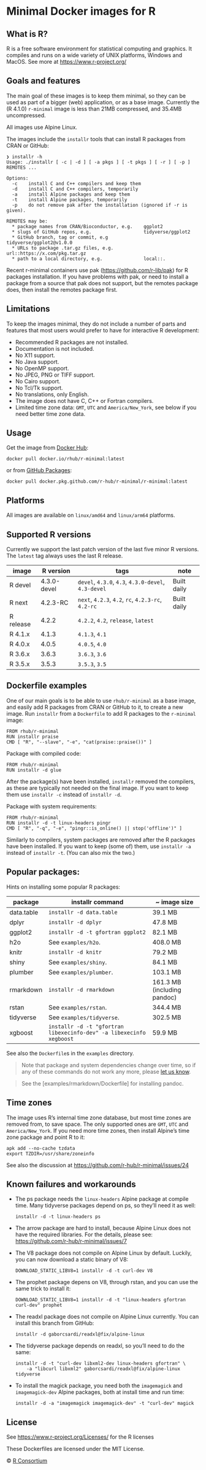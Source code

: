 
<!-- README.md is generated from README.Rmd. Please edit that file -->

# Minimal Docker images for R

## What is R?

R is a free software environment for statistical computing and graphics.
It compiles and runs on a wide variety of UNIX platforms, Windows and
MacOS. See more at <https://www.r-project.org/>

## Goals and features

The main goal of these images is to keep them minimal, so they can be
used as part of a bigger (web) application, or as a base image.
Currently the (R 4.1.0) `r-minimal` image is less than 21MB compressed,
and 35.4MB uncompressed.

All images use Alpine Linux.

The images include the `installr` tools that can install R packages from
CRAN or GitHub:

    ❯ installr -h
    Usage: ./installr [ -c | -d ] [ -a pkgs ] [ -t pkgs ] [ -r ] [ -p ] REMOTES ...
    
    Options:
      -c    install C and C++ compilers and keep them
      -d    install C and C++ compilers, temporarily
      -a    install Alpine packages and keep them
      -t    install Alpine packages, temporarily
      -p    do not remove pak after the installation (ignored if -r is given).
    
    REMOTES may be:
      * package names from CRAN/Bioconductor, e.g.    ggplot2
      * slugs of GitHub repos, e.g.                   tidyverse/ggplot2
      * GitHub branch, tag or commit, e.g             tidyverse/ggplot2@v1.0.0
      * URLs to package .tar.gz files, e.g.           url::https://x.com/pkg.tar.gz
      * path to a local directory, e.g.               local::.

Recent r-minimal containers use pak (<https://github.com/r-lib/pak>) for
R packages installation. If you have problems with pak, or need to
install a package from a source that pak does not support, but the
remotes package does, then install the remotes package first.

## Limitations

To keep the images minimal, they do not include a number of parts and
features that most users would prefer to have for interactive R
development:

  - Recommended R packages are not installed.
  - Documentation is not included.
  - No X11 support.
  - No Java support.
  - No OpenMP support.
  - No JPEG, PNG or TIFF support.
  - No Cairo support.
  - No Tcl/Tk support.
  - No translations, only English.
  - The image does not have C, C++ or Fortran compilers.
  - Limited time zone data: `GMT`, `UTC` and `America/New_York`, see
    below if you need better time zone data.

## Usage

Get the image from [Docker
Hub](https://hub.docker.com/repository/docker/rhub/r-minimal):

    docker pull docker.io/rhub/r-minimal:latest

or from [GitHub
Packages](https://github.com/r-hub/r-minimal/packages/92808?version=latest):

    docker pull docker.pkg.github.com/r-hub/r-minimal/r-minimal:latest

## Platforms

All images are available on `linux/amd64` and `linux/arm64` platforms.

## Supported R versions

Currently we support the last patch version of the last five minor R
versions. The `latest` tag always uses the last R release.

| image     | R version   | tags                                                | note        |
| --------- | ----------- | --------------------------------------------------- | ----------- |
| R devel   | 4.3.0-devel | `devel`, `4.3.0`, `4.3`, `4.3.0-devel`, `4.3-devel` | Built daily |
| R next    | 4.2.3-RC    | `next`, `4.2.3`, `4.2`, `rc`, `4.2.3-rc`, `4.2-rc`  | Built daily |
| R release | 4.2.2       | `4.2.2`, `4.2`, `release`, `latest`                 |             |
| R 4.1.x   | 4.1.3       | `4.1.3`, `4.1`                                      |             |
| R 4.0.x   | 4.0.5       | `4.0.5`, `4.0`                                      |             |
| R 3.6.x   | 3.6.3       | `3.6.3`, `3.6`                                      |             |
| R 3.5.x   | 3.5.3       | `3.5.3`, `3.5`                                      |             |

## Dockerfile examples

One of our main goals is to be able to use `rhub/r-minimal` as a base
image, and easily add R packages from CRAN or GitHub to it, to create a
new image. Run `installr` from a `Dockerfile` to add R packages to the
`r-minimal` image:

    FROM rhub/r-minimal
    RUN installr praise
    CMD [ "R", "--slave", "-e", "cat(praise::praise())" ]

Package with compiled code:

    FROM rhub/r-minimal
    RUN installr -d glue

After the package(s) have been installed, `installr` removed the
compilers, as these are typically not needed on the final image. If you
want to keep them use `installr -c` instead of `installr -d`.

Package with system requirements:

    FROM rhub/r-minimal
    RUN installr -d -t linux-headers pingr
    CMD [ "R", "-q", "-e", "pingr::is_online() || stop('offline')" ]

Similarly to compilers, system packages are removed after the R packages
have been installed. If you want to keep (some of) them, use `installr
-a` instead of `installr -t`. (You can also mix the two.)

## Popular packages:

Hints on installing some popular R packages:

| package    | installr command                                                    | \~ image size               |
| ---------- | ------------------------------------------------------------------- | --------------------------- |
| data.table | `installr -d data.table`                                            | 39.1 MB                     |
| dplyr      | `installr -d dplyr`                                                 | 47.8 MB                     |
| ggplot2    | `installr -d -t gfortran ggplot2`                                   | 82.1 MB                     |
| h2o        | See `examples/h2o`.                                                 | 408.0 MB                    |
| knitr      | `installr -d knitr`                                                 | 79.2 MB                     |
| shiny      | See `examples/shiny`.                                               | 84.1 MB                     |
| plumber    | See `examples/plumber`.                                             | 103.1 MB                    |
| rmarkdown  | `installr -d rmarkdown`                                             | 161.3 MB (including pandoc) |
| rstan      | See `examples/rstan`.                                               | 344.4 MB                    |
| tidyverse  | See `examples/tidyverse`.                                           | 302.5 MB                    |
| xgboost    | `installr -d -t "gfortran libexecinfo-dev" -a libexecinfo xegboost` | 59.9 MB                     |

See also the `Dockerfile`s in the `examples` directory.

> Note that package and system dependencies change over time, so if any
> of these commands do not work any more, please [let us
> know](https://github.com/r-hub/r-minimal).

> See the \[examples/rmarkdown/Dockerfile\] for installing pandoc.

## Time zones

The image uses R’s internal time zone database, but most time zones are
removed from, to save space. The only supported ones are `GMT`, `UTC`
and `America/New_York`. If you need more time zones, then install
Alpine’s time zone package and point R to it:

    apk add --no-cache tzdata
    export TZDIR=/usr/share/zoneinfo

See also the discussion at
<https://github.com/r-hub/r-minimal/issues/24>

## Known failures and workarounds

  - The ps package needs the `linux-headers` Alpine package at compile
    time. Many tidyverse packages depend on ps, so they’ll need it as
    well:
    
        installr -d -t linux-headers ps

  - The arrow package are hard to install, because Alpine Linux does not
    have the required libraries. For the details, please see:
    <https://github.com/r-hub/r-minimal/issues/7>

  - The V8 package does not compile on Alpine Linux by default. Luckily,
    you can now download a static binary of V8:
    
        DOWNLOAD_STATIC_LIBV8=1 installr -d -t curl-dev V8

  - The prophet package depens on V8, through rstan, and you can use the
    same trick to install it:
    
        DOWNLOAD_STATIC_LIBV8=1 installr -d -t "linux-headers gfortran curl-dev" prophet

  - The readxl package does not compile on Alpine Linux currently. You
    can install this branch from GitHub:
    
        installr -d gaborcsardi/readxl@fix/alpine-linux

  - The tidyverse package depends on readxl, so you’ll need to do the
    same:
    
        installr -d -t "curl-dev libxml2-dev linux-headers gfortran" \
            -a "libcurl libxml2" gaborcsardi/readxl@fix/alpine-linux tidyverse

  - To install the magick package, you need both the `imagemagick` and
    `imagemagick-dev` Alpine packages, both at install time and run
    time:
    
        installr -d -a "imagemagick imagemagick-dev" -t "curl-dev" magick

## License

See <https://www.r-project.org/Licenses/> for the R licenses

These Dockerfiles are licensed under the MIT License.

© [R Consortium](https://github.com/rconsortium)
